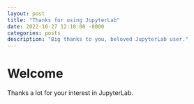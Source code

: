 ```yaml
---
layout: post
title: "Thanks for using JupyterLab"
date: 2022-10-27 12:10:00 -0000
categories: posts
description: "Big thanks to you, beloved JupyterLab user."
---
```


# Welcome

Thanks a lot for your interest in JupyterLab.
